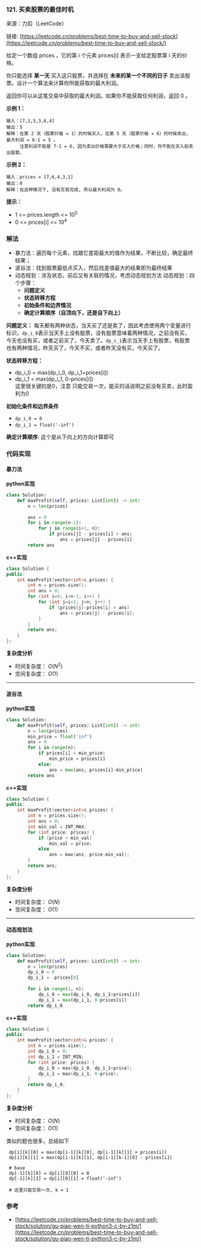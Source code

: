  ### 121. 买卖股票的最佳时机
来源：力扣（LeetCode）

链接: [https://leetcode.cn/problems/best-time-to-buy-and-sell-stock](https://leetcode.cn/problems/best-time-to-buy-and-sell-stock/)

给定一个数组 prices ，它的第 i 个元素 prices[i] 表示一支给定股票第 i 天的价格。

你只能选择 **某一天** 买入这只股票，并选择在 **未来的某一个不同的日子** 卖出该股票。设计一个算法来计算你所能获取的最大利润。

返回你可以从这笔交易中获取的最大利润。如果你不能获取任何利润，返回 0 。

 

**示例 1：**
```
输入：[7,1,5,3,6,4]
输出：5
解释：在第 2 天（股票价格 = 1）的时候买入，在第 5 天（股票价格 = 6）的时候卖出，最大利润 = 6-1 = 5 。
     注意利润不能是 7-1 = 6, 因为卖出价格需要大于买入价格；同时，你不能在买入前卖出股票。
```

**示例 2：**
```
输入：prices = [7,6,4,3,1]
输出：0
解释：在这种情况下, 没有交易完成, 所以最大利润为 0。
```

**提示：**
* 1 <= prices.length <= $10^5$
* 0 <= prices[i] <= $10^4$



### 解法
* 暴力法：遍历每个元素，找跟它差距最大的值作为结果，不断比较，确定最终结果；
* 波谷法：找到股票最低点买入，然后找差值最大的结果即为最终结果
* 动态规划：涉及状态，前后又有关联的情况，考虑动态规划方法
	动态规划：四个步骤：
	- **问题定义**
	- **状态转移方程**
	- **初始条件和边界情况**
	- **确定计算顺序（自顶向下，还是自下向上）**

**问题定义：**
每天都有两种状态，当天买了还是卖了，因此考虑使用两个变量进行标识，`dp_i_0`表示当天手上没有股票，没有股票意味着两种情况，之前没有买，今天也没有买，或者之前买了，今天卖了。`dp_i_1`表示当天手上有股票，有股票也有两种情况，昨天买了，今天不买，或者昨天没有买，今天买了。


**状态转移方程：**
* dp_i_0 = max(dp_i_0, dp_i_1+prices[i])
* dp_i_1 = max(dp_i_1, 0-prices[i])  
这里很关键的是0，注意 只能交易一次，能买的话说明之前没有买卖，此时盈利为0



**初始化条件和边界条件**
* `dp_i_0 = 0`
* `dp_i_1 = float('-inf')`

**确定计算顺序**:
这个是从下向上的方向计算即可

### 代码实现
#### 暴力法
**python实现**
```python
class Solution:
    def maxProfit(self, prices: List[int]) -> int:
        n = len(prices)
        
        ans = 0
        for i in range(n-1):
            for j in range(i+1, n):
                if prices[j] - prices[i] > ans:
                    ans = prices[j] - prices[i]
        return ans
```


**c++实现**
```cpp
class Solution {
public:
    int maxProfit(vector<int>& prices) {
        int n = prices.size();
        int ans = 0;
        for (int i=0; i<n-1; i++) {
            for (int j=i+1; j<n; j++) {
                if (prices[j]-prices[i] > ans)
                    ans = prices[j] - prices[i];
            }
        }
        return ans;
    }
};
```
**复杂度分析**
* 时间复杂度： $O(N^2)$
* 空间复杂度： $O(1)$  

---
#### 波谷法
**python实现**
```python
class Solution:
    def maxProfit(self, prices: List[int]) -> int:
        n = len(prices)
        min_price = float('inf')
        ans = 0
        for i in range(n):
            if prices[i] < min_price:
                min_price = prices[i]
            else:
                ans = max(ans, prices[i]-min_price)
        return ans
```


**c++实现**
```cpp
class Solution {
public:
    int maxProfit(vector<int>& prices) {
        int n = prices.size();
        int ans = 0;
        int min_val = INT_MAX;
        for (int price: prices) {
            if (price < min_val)
                min_val = price;
            else
                ans = max(ans, price-min_val);
        }
        return ans;
    }
};
```
**复杂度分析**
* 时间复杂度： $O(N)$
* 空间复杂度： $O(1)$  
---
#### 动态规划法
**python实现**
```python
class Solution:
    def maxProfit(self, prices: List[int]) -> int:
        n = len(prices)
        dp_i_0 = 0
        dp_i_1 = -prices[0]
  
        for i in range(1, n):
            dp_i_0 = max(dp_i_0, dp_i_1+prices[i])
            dp_i_1 = max(dp_i_1, 0-prices[i])
        return dp_i_0
```


**c++实现**
```cpp
class Solution {
public:
    int maxProfit(vector<int>& prices) {
        int n = prices.size();
        int dp_i_0 = 0;
        int dp_i_1 = INT_MIN;
        for (int price: prices) {
            dp_i_0 = max(dp_i_0, dp_i_1+price);
            dp_i_1 = max(dp_i_1, 0-price);
        }      
        return dp_i_0;
    }       
};
```
**复杂度分析**
* 时间复杂度： $O(N)$
* 空间复杂度： $O(1)$  

类似的题也很多，总结如下
```
 dp[i][k][0] = max(dp[i-1][k][0], dp[i-1][k][1] + prices[i])
 dp[i][k][1] = max(dp[i-1][k][1], dp[i-1][k-1][0] - prices[i])
 
 # base
 dp[-1][k][0] = dp[i][0][0] = 0
 dp[-1][k][1] = dp[i][0][1] = float('-inf')
  
 # 这里只能交易一次, k = 1
```
### 参考
* [https://leetcode.cn/problems/best-time-to-buy-and-sell-stock/solution/gu-piao-wen-ti-python3-c-by-z1m/](https://leetcode.cn/problems/best-time-to-buy-and-sell-stock/solution/gu-piao-wen-ti-python3-c-by-z1m/)